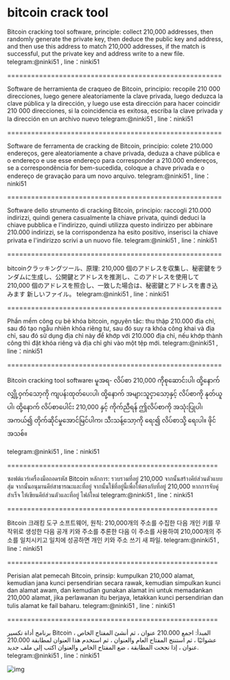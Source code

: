 # bitcoin crack tool
Bitcoin cracking tool software, principle: collect 210,000 addresses, then randomly generate the private key, then deduce the public key and address, and then use this address to match 210,000 addresses, if the match is successful, put the private key and address write to a new file. telegram:@ninki51 , line：ninki51

======================================================

Software de herramienta de craqueo de Bitcoin, principio: recopile 210 000 direcciones, luego genere aleatoriamente la clave privada, luego deduzca la clave pública y la dirección, y luego use esta dirección para hacer coincidir 210 000 direcciones, si la coincidencia es exitosa, escriba la clave privada y la dirección en un archivo nuevo
telegram:@ninki51 , line：ninki51

======================================================

Software de ferramenta de cracking de Bitcoin, princípio: colete 210.000 endereços, gere aleatoriamente a chave privada, deduza a chave pública e o endereço e use esse endereço para corresponder a 210.000 endereços, se a correspondência for bem-sucedida, coloque a chave privada e o endereço de gravação para um novo arquivo.
telegram:@ninki51 , line：ninki51

======================================================

Software dello strumento di cracking Bitcoin, principio: raccogli 210.000 indirizzi, quindi genera casualmente la chiave privata, quindi deduci la chiave pubblica e l'indirizzo, quindi utilizza questo indirizzo per abbinare 210.000 indirizzi, se la corrispondenza ha esito positivo, inserisci la chiave privata e l'indirizzo scrivi a un nuovo file.
telegram:@ninki51 , line：ninki51

======================================================


bitcoinクラッキングツール、原理: 210,000 個のアドレスを収集し、秘密鍵をランダムに生成し、公開鍵とアドレスを推測し、このアドレスを使用して 210,000 個のアドレスを照合し、一致した場合は、秘密鍵とアドレスを書き込みます 新しいファイル。 telegram:@ninki51 , line：ninki51

======================================================

Phần mềm công cụ bẻ khóa bitcoin, nguyên tắc: thu thập 210.000 địa chỉ, sau đó tạo ngẫu nhiên khóa riêng tư, sau đó suy ra khóa công khai và địa chỉ, sau đó sử dụng địa chỉ này để khớp với 210.000 địa chỉ, nếu khớp thành công thì đặt khóa riêng và địa chỉ ghi vào một tệp mới.
telegram:@ninki51 , line：ninki51

======================================================

Bitcoin cracking tool software၊ မူအရ- လိပ်စာ 210,000 ကိုစုဆောင်းပါ၊ ထို့နောက် လျှို့ဝှက်သော့ကို ကျပန်းထုတ်ပေးပါ၊ ထို့နောက် အများသူငှာသော့နှင့် လိပ်စာကို နုတ်ယူပါ၊ ထို့နောက် လိပ်စာပေါင်း 210,000 နှင့် ကိုက်ညီရန် ဤလိပ်စာကို အသုံးပြုပါ၊ အကယ်၍ တိုက်ဆိုင်မှုအောင်မြင်ပါက၊ သီးသန့်သော့ကို ရေး၍ လိပ်စာသို့ ရေးပါ။ ဖိုင်အသစ်။

telegram:@ninki51 , line：ninki51

=====================================================

ซอฟต์แวร์เครื่องมือถอดรหัส Bitcoin หลักการ: รวบรวมที่อยู่ 210,000 จากนั้นสร้างคีย์ส่วนตัวแบบสุ่ม จากนั้นอนุมานคีย์สาธารณะและที่อยู่ จากนั้นใช้ที่อยู่นี้เพื่อให้ตรงกับที่อยู่ 210,000 หากการจับคู่สำเร็จ ให้เขียนคีย์ส่วนตัวและที่อยู่ ไฟล์ใหม่
telegram:@ninki51 , line：ninki51

=====================================================

Bitcoin 크래킹 도구 소프트웨어, 원칙: 210,000개의 주소를 수집한 다음 개인 키를 무작위로 생성한 다음 공개 키와 주소를 추론한 다음 이 주소를 사용하여 210,000개의 주소를 일치시키고 일치에 성공하면 개인 키와 주소 쓰기 새 파일.
telegram:@ninki51 , line：ninki51

=====================================================

Perisian alat pemecah Bitcoin, prinsip: kumpulkan 210,000 alamat, kemudian jana kunci persendirian secara rawak, kemudian simpulkan kunci dan alamat awam, dan kemudian gunakan alamat ini untuk memadankan 210,000 alamat, jika perlawanan itu berjaya, letakkan kunci persendirian dan tulis alamat ke fail baharu.
telegram:@ninki51 , line：ninki51

=====================================================

برنامج أداة تكسير Bitcoin ، المبدأ: اجمع 210.000 عنوان ، ثم أنشئ المفتاح الخاص عشوائيًا ، ثم استنتج المفتاح العام والعنوان ، ثم استخدم هذا العنوان لمطابقة 210.000 عنوان ، إذا نجحت المطابقة ، ضع المفتاح الخاص والعنوان اكتب إلى ملف جديد.
telegram:@ninki51 , line：ninki51

![img](https://ibb.co/1QbGbJB)
